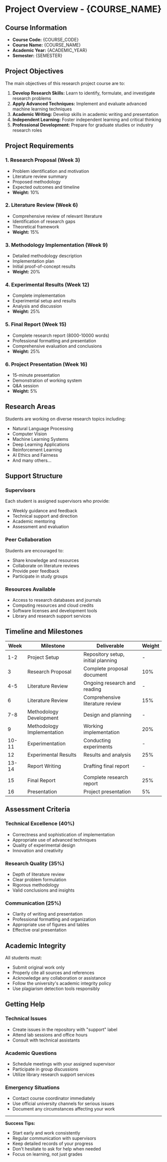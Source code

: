# Project Overview - {COURSE_NAME}

## Course Information

- **Course Code:** {COURSE_CODE}
- **Course Name:** {COURSE_NAME}
- **Academic Year:** {ACADEMIC_YEAR}
- **Semester:** {SEMESTER}

## Project Objectives

The main objectives of this research project course are to:

1. **Develop Research Skills:** Learn to identify, formulate, and investigate research problems
2. **Apply Advanced Techniques:** Implement and evaluate advanced machine learning techniques
3. **Academic Writing:** Develop skills in academic writing and presentation
4. **Independent Learning:** Foster independent learning and critical thinking
5. **Professional Development:** Prepare for graduate studies or industry research roles

## Project Requirements

### 1. Research Proposal (Week 3)
- Problem identification and motivation
- Literature review summary
- Proposed methodology
- Expected outcomes and timeline
- **Weight:** 10%

### 2. Literature Review (Week 6)
- Comprehensive review of relevant literature
- Identification of research gaps
- Theoretical framework
- **Weight:** 15%

### 3. Methodology Implementation (Week 9)
- Detailed methodology description
- Implementation plan
- Initial proof-of-concept results
- **Weight:** 20%

### 4. Experimental Results (Week 12)
- Complete implementation
- Experimental setup and results
- Analysis and discussion
- **Weight:** 25%

### 5. Final Report (Week 15)
- Complete research report (8000-10000 words)
- Professional formatting and presentation
- Comprehensive evaluation and conclusions
- **Weight:** 25%

### 6. Project Presentation (Week 16)
- 15-minute presentation
- Demonstration of working system
- Q&A session
- **Weight:** 5%

## Research Areas

Students are working on diverse research topics including:
- Natural Language Processing
- Computer Vision
- Machine Learning Systems
- Deep Learning Applications
- Reinforcement Learning
- AI Ethics and Fairness
- And many others...

## Support Structure

### Supervisors
Each student is assigned supervisors who provide:
- Weekly guidance and feedback
- Technical support and direction
- Academic mentoring
- Assessment and evaluation

### Peer Collaboration
Students are encouraged to:
- Share knowledge and resources
- Collaborate on literature reviews
- Provide peer feedback
- Participate in study groups

### Resources Available
- Access to research databases and journals
- Computing resources and cloud credits
- Software licenses and development tools
- Library and research support services

## Timeline and Milestones

| Week | Milestone | Deliverable | Weight |
|------|-----------|-------------|--------|
| 1-2  | Project Setup | Repository setup, initial planning | - |
| 3    | Research Proposal | Complete proposal document | 10% |
| 4-5  | Literature Review | Ongoing research and reading | - |
| 6    | Literature Review | Comprehensive literature review | 15% |
| 7-8  | Methodology Development | Design and planning | - |
| 9    | Methodology Implementation | Working implementation | 20% |
| 10-11| Experimentation | Conducting experiments | - |
| 12   | Experimental Results | Results and analysis | 25% |
| 13-14| Report Writing | Drafting final report | - |
| 15   | Final Report | Complete research report | 25% |
| 16   | Presentation | Project presentation | 5% |

## Assessment Criteria

### Technical Excellence (40%)
- Correctness and sophistication of implementation
- Appropriate use of advanced techniques
- Quality of experimental design
- Innovation and creativity

### Research Quality (35%)
- Depth of literature review
- Clear problem formulation
- Rigorous methodology
- Valid conclusions and insights

### Communication (25%)
- Clarity of writing and presentation
- Professional formatting and organization
- Appropriate use of figures and tables
- Effective oral presentation

## Academic Integrity

All students must:
- Submit original work only
- Properly cite all sources and references
- Acknowledge any collaboration or assistance
- Follow the university's academic integrity policy
- Use plagiarism detection tools responsibly

## Getting Help

### Technical Issues
- Create issues in the repository with "support" label
- Attend lab sessions and office hours
- Consult with technical assistants

### Academic Questions
- Schedule meetings with your assigned supervisor
- Participate in group discussions
- Utilize library research support services

### Emergency Situations
- Contact course coordinator immediately
- Use official university channels for serious issues
- Document any circumstances affecting your work

---

**Success Tips:**
- Start early and work consistently
- Regular communication with supervisors
- Keep detailed records of your progress
- Don't hesitate to ask for help when needed
- Focus on learning, not just grades